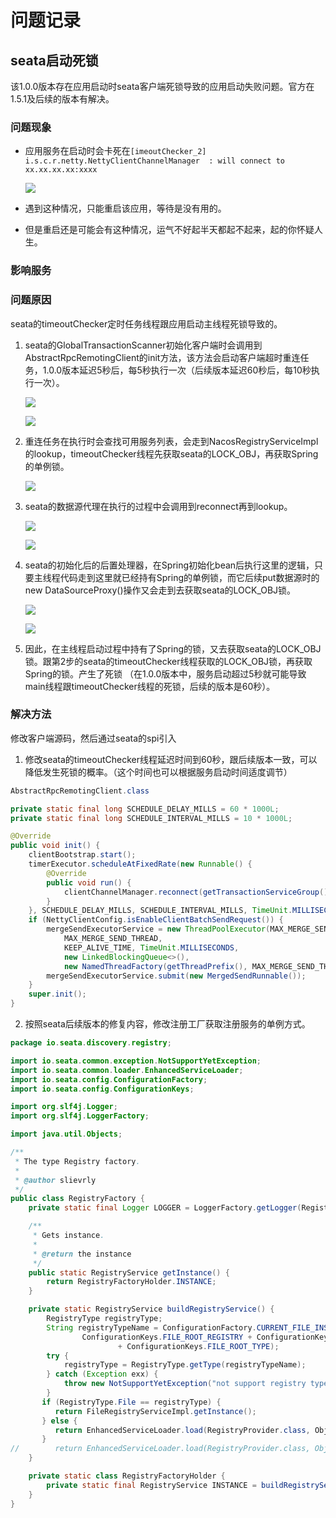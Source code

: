 

# 问题记录

## seata启动死锁
该1.0.0版本存在应用启动时seata客户端死锁导致的应用启动失败问题。官方在1.5.1及后续的版本有解决。

### 问题现象
- 应用服务在启动时会卡死在`[imeoutChecker_2] i.s.c.r.netty.NettyClientChannelManager  : will connect to xx.xx.xx.xx:xxxx`
  
    ![](src/main/resources/img/seata死锁现象.png)
  
- 遇到这种情况，只能重启该应用，等待是没有用的。
- 但是重启还是可能会有这种情况，运气不好起半天都起不起来，起的你怀疑人生。

### 影响服务


### 问题原因

seata的timeoutChecker定时任务线程跟应用启动主线程死锁导致的。

1. seata的GlobalTransactionScanner初始化客户端时会调用到AbstractRpcRemotingClient的init方法，该方法会启动客户端超时重连任务，1.0.0版本延迟5秒后，每5秒执行一次（后续版本延迟60秒后，每10秒执行一次）。
    
    ![](src/main/resources/img/seata的GlobalTransactionScanner初始化客户端.png)

    ![](src/main/resources/img/seata客户端初始化启动超时重连任务.png)
   
2. 重连任务在执行时会查找可用服务列表，会走到NacosRegistryServiceImpl的lookup，timeoutChecker线程先获取seata的LOCK_OBJ，再获取Spring的单例锁。
    
    ![](src/main/resources/img/seata的timeoutChecker获取锁.png)
   
3. seata的数据源代理在执行的过程中会调用到reconnect再到lookup。
    
    ![](src/main/resources/img/seata数据源初始化.png)
   
    ![](src/main/resources/img/seata数据源初始化时调用到reconnect.png)

4. seata的初始化后的后置处理器，在Spring初始化bean后执行这里的逻辑，只要主线程代码走到这里就已经持有Spring的单例锁，而它后续put数据源时的new DataSourceProxy()操作又会走到去获取seata的LOCK_OBJ锁。
    
    ![](src/main/resources/img/seata初始化后的后置处理器.png)
   
    ![](src/main/resources/img/seata初始化后的后置处理器创建数据源代理.png)

5. 因此，在主线程启动过程中持有了Spring的锁，又去获取seata的LOCK_OBJ锁。跟第2步的seata的timeoutChecker线程获取的LOCK_OBJ锁，再获取Spring的锁。产生了死锁
   （在1.0.0版本中，服务启动超过5秒就可能导致main线程跟timeoutChecker线程的死锁，后续的版本是60秒）。

### 解决方法

修改客户端源码，然后通过seata的spi引入

1. 修改seata的timeoutChecker线程延迟时间到60秒，跟后续版本一致，可以降低发生死锁的概率。（这个时间也可以根据服务启动时间适度调节）
```java
AbstractRpcRemotingClient.class

private static final long SCHEDULE_DELAY_MILLS = 60 * 1000L;
private static final long SCHEDULE_INTERVAL_MILLS = 10 * 1000L;

@Override
public void init() {
    clientBootstrap.start();
    timerExecutor.scheduleAtFixedRate(new Runnable() {
        @Override
        public void run() {
            clientChannelManager.reconnect(getTransactionServiceGroup());
        }
    }, SCHEDULE_DELAY_MILLS, SCHEDULE_INTERVAL_MILLS, TimeUnit.MILLISECONDS);
    if (NettyClientConfig.isEnableClientBatchSendRequest()) {
        mergeSendExecutorService = new ThreadPoolExecutor(MAX_MERGE_SEND_THREAD,
            MAX_MERGE_SEND_THREAD,
            KEEP_ALIVE_TIME, TimeUnit.MILLISECONDS,
            new LinkedBlockingQueue<>(),
            new NamedThreadFactory(getThreadPrefix(), MAX_MERGE_SEND_THREAD));
        mergeSendExecutorService.submit(new MergedSendRunnable());
    }
    super.init();
}
```

2. 按照seata后续版本的修复内容，修改注册工厂获取注册服务的单例方式。
```java
package io.seata.discovery.registry;

import io.seata.common.exception.NotSupportYetException;
import io.seata.common.loader.EnhancedServiceLoader;
import io.seata.config.ConfigurationFactory;
import io.seata.config.ConfigurationKeys;

import org.slf4j.Logger;
import org.slf4j.LoggerFactory;

import java.util.Objects;

/**
 * The type Registry factory.
 *
 * @author slievrly
 */
public class RegistryFactory {
    private static final Logger LOGGER = LoggerFactory.getLogger(RegistryFactory.class);

    /**
     * Gets instance.
     *
     * @return the instance
     */
    public static RegistryService getInstance() {
        return RegistryFactoryHolder.INSTANCE;
    }

    private static RegistryService buildRegistryService() {
        RegistryType registryType;
        String registryTypeName = ConfigurationFactory.CURRENT_FILE_INSTANCE.getConfig(
                ConfigurationKeys.FILE_ROOT_REGISTRY + ConfigurationKeys.FILE_CONFIG_SPLIT_CHAR
                        + ConfigurationKeys.FILE_ROOT_TYPE);
        try {
            registryType = RegistryType.getType(registryTypeName);
        } catch (Exception exx) {
            throw new NotSupportYetException("not support registry type: " + registryTypeName);
        }
       if (RegistryType.File == registryType) {
          return FileRegistryServiceImpl.getInstance();
       } else {
          return EnhancedServiceLoader.load(RegistryProvider.class, Objects.requireNonNull(registryType).name()).provide();
       }
//        return EnhancedServiceLoader.load(RegistryProvider.class, Objects.requireNonNull(registryType).name()).provide();
    }

    private static class RegistryFactoryHolder {
        private static final RegistryService INSTANCE = buildRegistryService();
    }
}

```




